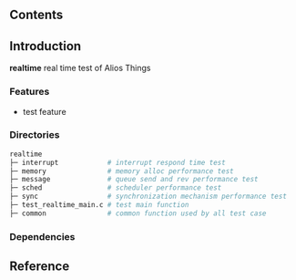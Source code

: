 ## Contents

## Introduction
**realtime** real time test of Alios Things

### Features
- test feature

### Directories

```sh
realtime
├─ interrupt            # interrupt respond time test
├─ memory               # memory alloc performance test
├─ message              # queue send and rev performance test
├─ sched                # scheduler performance test
├─ sync                 # synchronization mechanism performance test
├─ test_realtime_main.c # test main function
├─ common               # common function used by all test case
```
### Dependencies

## Reference
